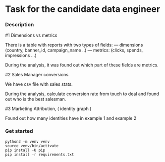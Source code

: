 # Task for the candidate data engineer


### Description
#1 Dimensions vs metrics

There is a table with reports with two types of fields:
— dimensions (country, banner_id, campaign_name ..)
— metrics: (clicks, spends, impressions …)

During the analysis, it was found out which part of these fields are metrics.

#2 Sales Manager conversions

We have csv file with sales stats.

During the analysis, calculate conversion rate from touch to deal and found out who is the best salesman.  

#3 Marketing Attribution, ( identity graph )

Found out how many identities have in example 1 and example 2




### Get started
```
python3 -m venv venv
source venv/bin/activate
pip install -U pip
pip install -r requirements.txt
```
